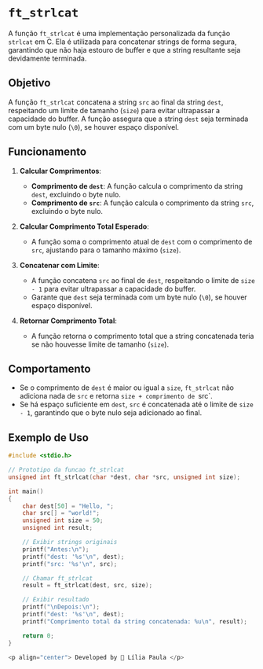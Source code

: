 # `ft_strlcat`

A função `ft_strlcat` é uma implementação personalizada da função `strlcat` em C. Ela é utilizada para concatenar strings de forma segura, garantindo que não haja estouro de buffer e que a string resultante seja devidamente terminada.

## Objetivo

A função `ft_strlcat` concatena a string `src` ao final da string `dest`, respeitando um limite de tamanho (`size`) para evitar ultrapassar a capacidade do buffer. A função assegura que a string `dest` seja terminada com um byte nulo (`\0`), se houver espaço disponível.

## Funcionamento

1. **Calcular Comprimentos**:
   - **Comprimento de `dest`**: A função calcula o comprimento da string `dest`, excluindo o byte nulo.
   - **Comprimento de `src`**: A função calcula o comprimento da string `src`, excluindo o byte nulo.

2. **Calcular Comprimento Total Esperado**:
   - A função soma o comprimento atual de `dest` com o comprimento de `src`, ajustando para o tamanho máximo (`size`).

3. **Concatenar com Limite**:
   - A função concatena `src` ao final de `dest`, respeitando o limite de `size - 1` para evitar ultrapassar a capacidade do buffer.
   - Garante que `dest` seja terminada com um byte nulo (`\0`), se houver espaço disponível.

4. **Retornar Comprimento Total**:
   - A função retorna o comprimento total que a string concatenada teria se não houvesse limite de tamanho (`size`).

## Comportamento

- Se o comprimento de `dest` é maior ou igual a `size`, `ft_strlcat` não adiciona nada de `src` e retorna `size + comprimento de `src`.
- Se há espaço suficiente em `dest`, `src` é concatenada até o limite de `size - 1`, garantindo que o byte nulo seja adicionado ao final.

## Exemplo de Uso

```c
#include <stdio.h>

// Prototipo da funcao ft_strlcat
unsigned int ft_strlcat(char *dest, char *src, unsigned int size);

int main()
{
    char dest[50] = "Hello, ";
    char src[] = "world!";
    unsigned int size = 50;
    unsigned int result;

    // Exibir strings originais
    printf("Antes:\n");
    printf("dest: '%s'\n", dest);
    printf("src: '%s'\n", src);

    // Chamar ft_strlcat
    result = ft_strlcat(dest, src, size);

    // Exibir resultado
    printf("\nDepois:\n");
    printf("dest: '%s'\n", dest);
    printf("Comprimento total da string concatenada: %u\n", result);

    return 0;
}

<p align="center"> Developed by 🍄 Lília Paula </p>
